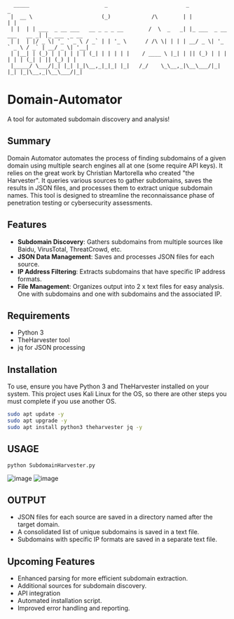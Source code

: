 ```  
  _____                        _                         _                        _             
 |  __ \                      (_)             /\        | |                      | |            
 | |  | | ___  _ __ ___   __ _ _ _ __        /  \  _   _| |_ ___  _ __ ___   __ _| |_ ___  _ __ 
 | |  | |/ _ \| '_ ` _ \ / _` | | '_ \      / /\ \| | | | __/ _ \| '_ ` _ \ / _` | __/ _ \| '__|
 | |__| | (_) | | | | | | (_| | | | | |    / ____ \ |_| | || (_) | | | | | | (_| | || (_) | |   
 |_____/ \___/|_| |_| |_|\__,_|_|_| |_|   /_/    \_\__,_|\__\___/|_| |_| |_|\__,_|\__\___/|_|   
```
                                                                                                
# Domain-Automator

A tool for automated subdomain discovery and analysis!

## Summary
Domain Automator automates the process of finding subdomains of a given domain using multiple search engines all at one (some require API keys). It relies on the great work by Christian Martorella who created "the Harvester". It queries various sources to gather subdomains, saves the results in JSON files, and processes them to extract unique subdomain names. This tool is designed to streamline the reconnaissance phase of penetration testing or cybersecurity assessments.

## Features

- **Subdomain Discovery**: Gathers subdomains from multiple sources like Baidu, VirusTotal, ThreatCrowd, etc.
- **JSON Data Management**: Saves and processes JSON files for each source.
- **IP Address Filtering**: Extracts subdomains that have specific IP address formats.
- **File Management**: Organizes output into 2 x text files for easy analysis. One with subdomains and one with subdomains and the associated IP.

## Requirements
- Python 3
- TheHarvester tool
- jq for JSON processing

## Installation
To use, ensure you have Python 3 and TheHarvester installed on your system. This project uses Kali Linux for the OS, so there are other steps you must complete if you use another OS.

```bash
sudo apt update -y
sudo apt upgrade -y
sudo apt install python3 theharvester jq -y
```

## USAGE
```
python SubdomainHarvester.py
```
![image](https://github.com/csb21jb/Domain-Automator/assets/94072917/ce6eac6e-fd97-4840-bc55-e8e9a70451d8)
![image](https://github.com/csb21jb/Domain-Automator/assets/94072917/53a6575d-16ae-443d-9e46-e1d51460881e)

## OUTPUT
- JSON files for each source are saved in a directory named after the target domain.
- A consolidated list of unique subdomains is saved in a text file.
- Subdomains with specific IP formats are saved in a separate text file.


## Upcoming Features
- Enhanced parsing for more efficient subdomain extraction.
- Additional sources for subdomain discovery.
- API integration
- Automated installation script.
- Improved error handling and reporting.
